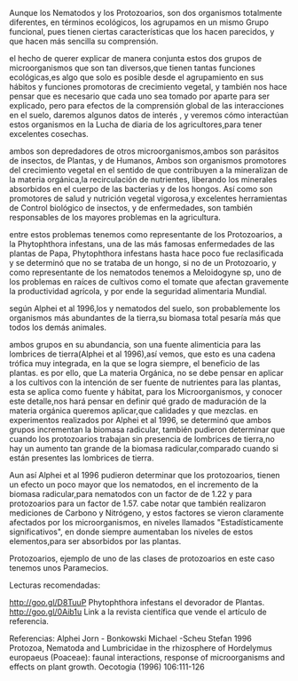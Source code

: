 Aunque los Nematodos y los Protozoarios, son dos organismos totalmente diferentes, en términos ecológicos, los agrupamos en un mismo Grupo funcional, pues tienen ciertas características que los hacen parecidos, y que hacen más sencilla su comprensión.

el hecho de querer explicar de manera conjunta estos dos grupos de microorganismos que son tan diversos,que tienen tantas funciones ecológicas,es algo que solo es posible desde el agrupamiento en sus hábitos y funciones promotoras de crecimiento vegetal, y también nos hace pensar que es  necesario que cada uno sea tomado por aparte para ser explicado, pero para efectos de la comprensión global de las interacciones en el suelo, daremos algunos datos de interés , y veremos cómo interactúan estos organismos en la Lucha de diaria de los agricultores,para tener excelentes cosechas.

ambos son depredadores de otros microorganismos,ambos son parásitos de insectos, de Plantas, y de Humanos, Ambos son organismos promotores del crecimiento vegetal en el sentido de que contribuyen a la mineralizan de la materia orgánica,la recirculación de nutrientes, liberando los minerales absorbidos en el cuerpo de las bacterias y de los hongos.
Así como son promotores de salud y nutrición vegetal vigorosa,y excelentes herramientas de Control biológico de insectos, y de enfermedades,  son también responsables de los mayores problemas en la agricultura.

entre estos problemas tenemos como representante de los Protozoarios, a la Phytophthora infestans, una de las más famosas enfermedades de las plantas de Papa, Phytophthora infestans  hasta hace poco fue reclasificada y se determinó que no se trataba de un hongo, si no de un Protozoario, y como representante de los nematodos tenemos a Meloidogyne sp, uno de los problemas en raíces de cultivos como el tomate que afectan gravemente la productividad agrícola, y por ende la seguridad alimentaria Mundial.

según Alphei et al 1996,los  y nematodos del suelo,   son probablemente los organismos más abundantes de la tierra,su biomasa total  pesaría más que todos los demás animales.

ambos grupos en su abundancia,  son una fuente alimenticia para las lombrices de tierra(Alphei et al 1996),así vemos, que esto es una cadena trófica muy integrada, en la que se logra siempre, el beneficio de las plantas.
es por ello, que La materia Orgánica, no se debe pensar en aplicar a los cultivos con la intención de ser  fuente de nutrientes para las plantas, esta se aplica como fuente y hábitat, para los Microorganismos, y conocer este detalle,nos hará pensar en definir qué grado de maduración de la materia orgánica queremos aplicar,que calidades y que mezclas.
en experimentos realizados por  Alphei et al 1996, se determinó que ambos grupos incrementan la biomasa radicular, también pudieron determinar que cuando los protozoarios trabajan sin  presencia de lombrices de tierra,no hay un aumento tan grande de la biomasa radicular,comparado cuando si están presentes las lombrices de tierra.

Aun así Alphei et al 1996 pudieron determinar que los protozoarios, tienen un efecto un poco mayor que los nematodos, en el incremento de la biomasa radicular,para nematodos con un factor de  de 1.22 y para protozoarios para un factor de 1.57.
cabe notar que también realizaron mediciones de Carbono y Nitrógeno, y estos factores se vieron claramente afectados por los microorganismos, en niveles llamados "Estadísticamente significativos", en donde siempre aumentaban los niveles de estos elementos,para ser absorbidos por las plantas.

Protozoarios, ejemplo de uno de las clases de protozoarios en este caso tenemos unos Paramecios.
 
 
Lecturas recomendadas:

http://goo.gl/D8TuuP Phytophthora infestans el devorador de Plantas.
http://goo.gl/0Aib1u Link a la revista científica que vende el artículo de referencia.

Referencias:
Alphei Jorn -  Bonkowski Michael  -Scheu  Stefan 1996                            Protozoa, Nematoda and Lumbricidae in the rhizosphere of Hordelymus europaeus (Poaceae): faunal interactions, response of microorganisms and effects on plant growth.   Oecotogia (1996) 106:111-126

